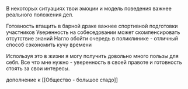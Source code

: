 В некоторых ситуациях твои эмоции и модель поведения важнее реального положения дел.

Готовность втащить в барной драке важнее спортивной подготовки участников
Уверенность на собеседовании может скомпенсировать отсутствие знаний
Нагло обойти очередь в поликлинике - отличный способ сэкономить кучу времени


Используя это в жизни я могу получить довольно много пользы для себя. Все что мне нужно - уверенность в своей правоте и готовность стоять за свои интересы.


дополнение к [[Общество - большое стадо]]